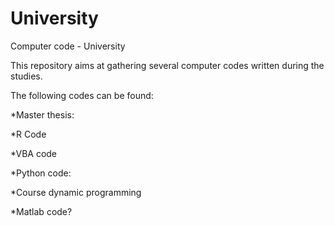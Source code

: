 # University

Computer code - University

This repository aims at gathering several computer codes written during the studies.

The following codes can be found:

*Master thesis:

  *R Code
  
  *VBA code
  
*Python code:
  
  *Course dynamic programming
  
 *Matlab code?
